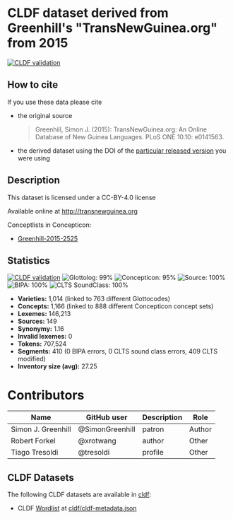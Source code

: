 # CLDF dataset derived from Greenhill's "TransNewGuinea.org" from 2015

[![CLDF validation](https://github.com/lexibank/transnewguineaorg/workflows/CLDF-validation/badge.svg)](https://github.com/lexibank/transnewguineaorg/actions?query=workflow%3ACLDF-validation)

## How to cite

If you use these data please cite
- the original source
  > Greenhill, Simon J. (2015): TransNewGuinea.org: An Online Database of New Guinea Languages. PLoS ONE 10.10: e0141563.
- the derived dataset using the DOI of the [particular released version](../../releases/) you were using

## Description


This dataset is licensed under a CC-BY-4.0 license

Available online at http://transnewguinea.org


Conceptlists in Concepticon:
- [Greenhill-2015-2525](https://concepticon.clld.org/contributions/Greenhill-2015-2525)
## Statistics


[![CLDF validation](https://github.com/lexibank/transnewguineaorg/workflows/CLDF-validation/badge.svg)](https://github.com/lexibank/transnewguineaorg/actions?query=workflow%3ACLDF-validation)
![Glottolog: 99%](https://img.shields.io/badge/Glottolog-99%25-brightgreen.svg "Glottolog: 99%")
![Concepticon: 95%](https://img.shields.io/badge/Concepticon-95%25-green.svg "Concepticon: 95%")
![Source: 100%](https://img.shields.io/badge/Source-100%25-brightgreen.svg "Source: 100%")
![BIPA: 100%](https://img.shields.io/badge/BIPA-100%25-brightgreen.svg "BIPA: 100%")
![CLTS SoundClass: 100%](https://img.shields.io/badge/CLTS%20SoundClass-100%25-brightgreen.svg "CLTS SoundClass: 100%")

- **Varieties:** 1,014 (linked to 763 different Glottocodes)
- **Concepts:** 1,166 (linked to 888 different Concepticon concept sets)
- **Lexemes:** 146,213
- **Sources:** 149
- **Synonymy:** 1.16
- **Invalid lexemes:** 0
- **Tokens:** 707,524
- **Segments:** 410 (0 BIPA errors, 0 CLTS sound class errors, 409 CLTS modified)
- **Inventory size (avg):** 27.25

# Contributors

Name               | GitHub user     | Description                          | Role
---                | ---             | ---                                  | ---
Simon J. Greenhill | @SimonGreenhill | patron                               | Author
Robert Forkel      | @xrotwang       | author                               | Other 
Tiago Tresoldi     | @tresoldi       | profile                              | Other 




## CLDF Datasets

The following CLDF datasets are available in [cldf](cldf):

- CLDF [Wordlist](https://github.com/cldf/cldf/tree/master/modules/Wordlist) at [cldf/cldf-metadata.json](cldf/cldf-metadata.json)